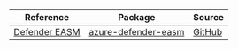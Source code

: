 | Reference | Package | Source |
|---|---|---|
|[Defender EASM](defender-easm-readme.md)|[azure-defender-easm](https://pypi.org/project/azure-defender-easm)|[GitHub](https://github.com/Azure/azure-sdk-for-python/blob/main/sdk/easm/azure-defender-easm)|
